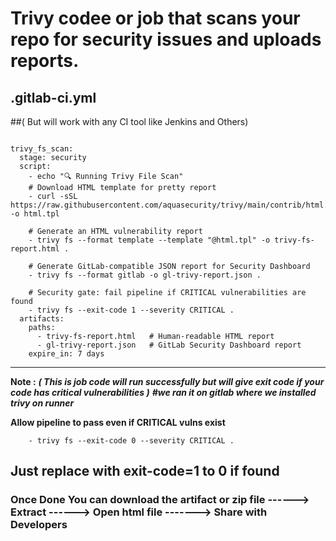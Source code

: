 # Trivy codee or job that scans your repo for security issues and uploads reports.
## .gitlab-ci.yml
##( But will work with any CI tool like Jenkins and Others)
```

trivy_fs_scan:
  stage: security
  script:
    - echo "🔍 Running Trivy File Scan"
    # Download HTML template for pretty report
    - curl -sSL https://raw.githubusercontent.com/aquasecurity/trivy/main/contrib/html.tpl -o html.tpl

    # Generate an HTML vulnerability report
    - trivy fs --format template --template "@html.tpl" -o trivy-fs-report.html .

    # Generate GitLab-compatible JSON report for Security Dashboard
    - trivy fs --format gitlab -o gl-trivy-report.json .

    # Security gate: fail pipeline if CRITICAL vulnerabilities are found
    - trivy fs --exit-code 1 --severity CRITICAL .
  artifacts:
    paths:
      - trivy-fs-report.html   # Human-readable HTML report
      - gl-trivy-report.json   # GitLab Security Dashboard report
    expire_in: 7 days
```
---
**Note :**  ***( This is job code will run successfully but will give exit code if your code has critical vulnerabilities )***   ***#we ran it on gitlab where we installed trivy on runner***

**Allow pipeline to pass even if CRITICAL vulns exist** 
```
    - trivy fs --exit-code 0 --severity CRITICAL .
```
**Just replace with exit-code=1 to 0 if found**
---

### Once Done You can download the artifact or zip file ------> Extract ------> Open html file -------> Share with Developers
